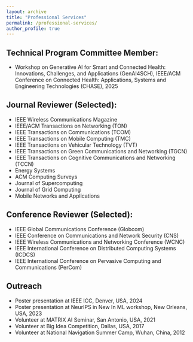 ```yaml
---
layout: archive
title: "Professional Services"
permalink: /professional-services/
author_profile: true
---
```


Technical Program Committee Member:
---
- Workshop on Generative AI for Smart and Connected Health: Innovations, Challenges, and Applications (GenAI4SCH), IEEE/ACM Conference on Connected Health: Applications, Systems and Engineering Technologies (CHASE), 2025 

Journal Reviewer (Selected):
------
- IEEE Wireless Communications Magazine
- IEEE/ACM Transactions on Networking (TON)
- IEEE Transactions on Communications (TCOM)
- IEEE Transactions on Mobile Computing (TMC)
- IEEE Transactions on Vehicular Technology (TVT)
- IEEE Transactions on Green Communications and Networking (TGCN)
- IEEE Transactions on Cognitive Communications and Networking (TCCN)
- Energy Systems
- ACM Computing Surveys
- Journal of Supercomputing
- Journal of Grid Computing
- Mobile Networks and Applications


Conference Reviewer (Selected):
------
- IEEE Global Communications Conference (Globcom)
- IEEE Conference on Communications and Network Security (CNS)
- IEEE Wireless Communications and Networking Conference (WCNC)
- IEEE International Conference on Distributed Computing Systems (ICDCS)
- IEEE International Conference on Pervasive Computing and Communications (PerCom)


Outreach
------
- Poster presentation at IEEE ICC, Denver, USA, 2024
- Poster presentation at NeurIPS in New In ML workshop, New Orleans, USA, 2023
- Volunteer at MATRIX AI Seminar, San Antonio, USA, 2021
- Volunteer at Big Idea Competition, Dallas, USA, 2017
- Volunteer at National Navigation Summer Camp, Wuhan, China, 2012
